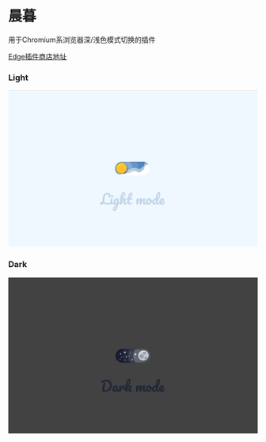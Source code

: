 # 晨暮
用于Chromium系浏览器深/浅色模式切换的插件

[Edge插件商店地址](https://microsoftedge.microsoft.com/addons/detail/%E6%B7%B1%E6%B5%85%E8%89%B2%E6%A8%A1%E5%BC%8F%E5%88%87%E6%8D%A2%E5%BC%80%E5%85%B3/hcgkcapcafnjmiikndggmffabjeakelh)

### Light

![day.png](img/light.png)



### Dark

![night.png](img/dark.png)

